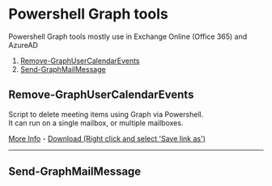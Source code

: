 # Powershell Graph tools
Powershell Graph tools mostly use in Exchange Online (Office 365) and AzureAD  

1. [Remove-GraphUserCalendarEvents](#remove-graphusercalendarevents)
2. [Send-GraphMailMessage](#send-graphmailmessage)

## Remove-GraphUserCalendarEvents
Script to delete meeting items using Graph via Powershell.  
It can run on a single mailbox, or multiple mailboxes.  

[More Info](/Remove-GraphUserCalendarEvents/) - [Download (Right click and select 'Save link as')](https://raw.githubusercontent.com/agallego-css/Graphtools/master/Remove-GraphUserCalendarEvents/Remove-GraphUserCalendarEvents.ps1)  

----

## Send-GraphMailMessage

